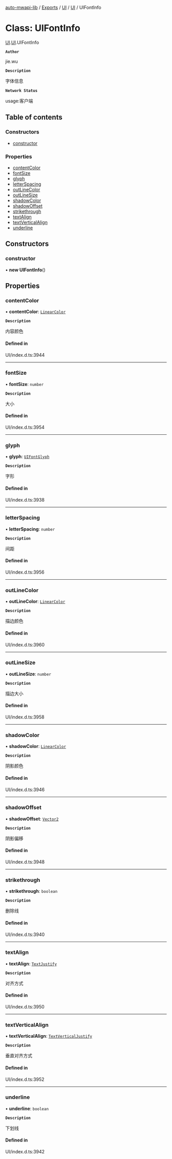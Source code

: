 [auto-mwapi-lib](../README.md) / [Exports](../modules.md) / [UI](../modules/UI.md) / [UI](../modules/UI.UI.md) / UIFontInfo

# Class: UIFontInfo

[UI](../modules/UI.md).[UI](../modules/UI.UI.md).UIFontInfo

**`Author`**

jie.wu

**`Description`**

字体信息

**`Network Status`**

usage:客户端

## Table of contents

### Constructors

- [constructor](UI.UI.UIFontInfo.md#constructor)

### Properties

- [contentColor](UI.UI.UIFontInfo.md#contentcolor)
- [fontSize](UI.UI.UIFontInfo.md#fontsize)
- [glyph](UI.UI.UIFontInfo.md#glyph)
- [letterSpacing](UI.UI.UIFontInfo.md#letterspacing)
- [outLineColor](UI.UI.UIFontInfo.md#outlinecolor)
- [outLineSize](UI.UI.UIFontInfo.md#outlinesize)
- [shadowColor](UI.UI.UIFontInfo.md#shadowcolor)
- [shadowOffset](UI.UI.UIFontInfo.md#shadowoffset)
- [strikethrough](UI.UI.UIFontInfo.md#strikethrough)
- [textAlign](UI.UI.UIFontInfo.md#textalign)
- [textVerticalAlign](UI.UI.UIFontInfo.md#textverticalalign)
- [underline](UI.UI.UIFontInfo.md#underline)

## Constructors

### constructor

• **new UIFontInfo**()

## Properties

### contentColor

• **contentColor**: [`LinearColor`](Type.Type.LinearColor.md)

**`Description`**

内容颜色

#### Defined in

UI/index.d.ts:3944

---

### fontSize

• **fontSize**: `number`

**`Description`**

大小

#### Defined in

UI/index.d.ts:3954

---

### glyph

• **glyph**: [`UIFontGlyph`](../enums/UI.UI.UIFontGlyph.md)

**`Description`**

字形

#### Defined in

UI/index.d.ts:3938

---

### letterSpacing

• **letterSpacing**: `number`

**`Description`**

间距

#### Defined in

UI/index.d.ts:3956

---

### outLineColor

• **outLineColor**: [`LinearColor`](Type.Type.LinearColor.md)

**`Description`**

描边颜色

#### Defined in

UI/index.d.ts:3960

---

### outLineSize

• **outLineSize**: `number`

**`Description`**

描边大小

#### Defined in

UI/index.d.ts:3958

---

### shadowColor

• **shadowColor**: [`LinearColor`](Type.Type.LinearColor.md)

**`Description`**

阴影颜色

#### Defined in

UI/index.d.ts:3946

---

### shadowOffset

• **shadowOffset**: [`Vector2`](Type.Type.Vector2.md)

**`Description`**

阴影偏移

#### Defined in

UI/index.d.ts:3948

---

### strikethrough

• **strikethrough**: `boolean`

**`Description`**

删除线

#### Defined in

UI/index.d.ts:3940

---

### textAlign

• **textAlign**: [`TextJustify`](../enums/UI.UI.TextJustify.md)

**`Description`**

对齐方式

#### Defined in

UI/index.d.ts:3950

---

### textVerticalAlign

• **textVerticalAlign**: [`TextVerticalJustify`](../enums/UI.UI.TextVerticalJustify.md)

**`Description`**

垂直对齐方式

#### Defined in

UI/index.d.ts:3952

---

### underline

• **underline**: `boolean`

**`Description`**

下划线

#### Defined in

UI/index.d.ts:3942
